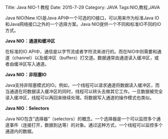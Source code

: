 Title: Java NIO-1 教程
Date: 2015-7-29 
Category: JAVA
Tags:NIO,教程,JAVA

Java NIO(New IO)是Java API中一个可选的IO接口，可以用来作为标准Java IO和Java网络接口之外的一个选择方案。Java NIO提供一个不同和标准IO不同的IO方式。

**Java NIO：通道和缓冲区**

在标准的IO API中，通信是以字节流或者字符流来进行的。而在NIO中则需要和通道（channel）以及缓冲区（buffers）打交道。数据通常由通道读入缓冲区，或者由缓冲区写入通道。

**Java NIO：非阻塞IO**

Java支持非阻塞模式的IO。例如，一个线程可以请求通道将数据读入缓冲区，而当通道在将数据读入缓冲区的同时，线程可以转头去做其它工作。一旦数据被完全读入缓冲区，线程可以再回来继续处理。将数据写入通道的操作模式也类似。

**Java NIO：Selectors**

Java NIO包含“选择器”（selectors）的概念。一个选择器是一个可以监控多个通道事件（连接打开，数据到达等）的对象。通过这种方式，一个线程可以监控多个通道内的数据。
